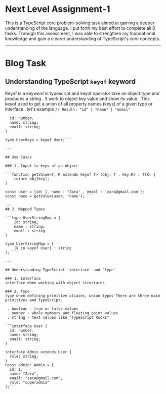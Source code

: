 # Next Level Assignment-1

This is a TypeScript core problem-solving task aimed at gaining a deeper understanding of the language. I put forth my best effort to complete all 8 tasks. Through this assessment, I was able to strengthen my foundational knowledge and gain a clearer understanding of TypeScript's core concepts.

---
# Blog Task

## Understanding TypeScript `keyof` keyword 

Keyof is a keyword in typescript and keyof operator take an object type and produces a string . It work to object key value and show its value .
This keyof used to get a union of all property names (keys) of a given type or interface . let's example `// Result: "id" | "name" | "email"`

```interface User {
  id: number;
  name: string;
  email: string;
}

type UserKeys = keyof User;```

---

## Use Cases

### 1. Input to keys of an object

```function getValue<T, K extends keyof T> (obj: T , key:K) : T[K] {
    return obj[key];
}

const user = {id: 1, name : "Zara" , email : 'zara@gmail.com'};
const name = getValue(user, 'name'); ```

---
## 2. Mapped Types

```type UserStringMap = {
    id: string;
    name : string;
    email : string
}

type UserStringMap = {
    [k in keyof User] : string
}; ```

---

## Understanding TypeScript `interface` and `type`

### 1. Interface
interface when working with object structures 

### 2. Type
type when defining primitive aliases, union types There are three main primitives and TypeScript.

 . boolean - true or false values
 . number - whole numbers and floating point values
 . string - text values like "TypeScript Rocks"

```interface User {
  id: number;
  name: string;
  email: string;
}

interface Admin extends User {
  role: string;
}
const admin: Admin = {
  id: 1,
  name: "Zara",
  email: "zara@gmail.com",
  role: "superadmin"
};```

